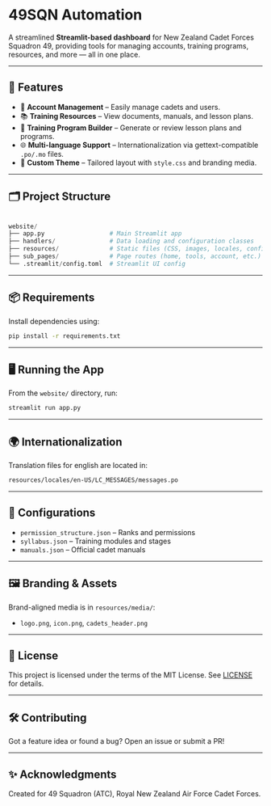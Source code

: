 # 49SQN Automation

A streamlined **Streamlit-based dashboard** for New Zealand Cadet Forces Squadron 49, providing tools for managing accounts, training programs, resources, and more — all in one place.

---

## 🚀 Features

- 🔐 **Account Management** – Easily manage cadets and users.
- 📚 **Training Resources** – View documents, manuals, and lesson plans.
- 📅 **Training Program Builder** – Generate or review lesson plans and programs.
- 🌐 **Multi-language Support** – Internationalization via gettext-compatible `.po/.mo` files.
- 🎨 **Custom Theme** – Tailored layout with `style.css` and branding media.

---

## 🗂️ Project Structure

```python

website/
├── app.py                  # Main Streamlit app
├── handlers/               # Data loading and configuration classes
├── resources/              # Static files (CSS, images, locales, configs)
├── sub_pages/              # Page routes (home, tools, account, etc.)
└── .streamlit/config.toml  # Streamlit UI config

```

---

## 📦 Requirements

Install dependencies using:

```bash
pip install -r requirements.txt
````

---

## 🖥️ Running the App

From the `website/` directory, run:

```bash
streamlit run app.py
```

---

## 🌍 Internationalization

Translation files for english are located in:

```txt
resources/locales/en-US/LC_MESSAGES/messages.po
```

---

## 📁 Configurations

- `permission_structure.json` – Ranks and permissions
- `syllabus.json` – Training modules and stages
- `manuals.json` – Official cadet manuals

---

## 🖼️ Branding & Assets

Brand-aligned media is in `resources/media/`:

- `logo.png`, `icon.png`, `cadets_header.png`

---

## 📃 License

This project is licensed under the terms of the MIT License. See [LICENSE](LICENSE) for details.

---

## 🛠️ Contributing

Got a feature idea or found a bug? Open an issue or submit a PR!

---

## ✨ Acknowledgments

Created for 49 Squadron (ATC), Royal New Zealand Air Force Cadet Forces.
